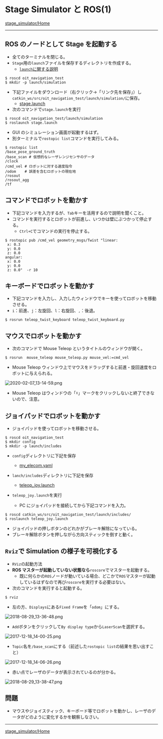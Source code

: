 # Stage Simulator と ROS(1)

[stage_simulator/Home](Home.md)

---

## ROS のノードとして Stage を起動する

- 全てのターミナルを閉じる。
- `Stage`用の`launch`ファイルを保存するディレクトリを作成する。
  - [`launch`に関する説明](../roslaunch.md)

```shell
$ roscd oit_navigation_test
$ mkdir -p launch/simulation
```

- 下記ファイルをダウンロード（右クリック->「リンク先を保存」）し`catkin_ws/src/oit_navigation_test/launch/simulation/`に保存。
  - [stage.launch](https://raw.githubusercontent.com/KMiyawaki/lectures/master/ros/stage_simulator/stage_simulator_and_ros_01/stage.launch)
- 次のコマンドで`stage.launch`を実行

```shell
$ roscd oit_navigation_test/launch/simulation
$ roslaunch stage.launch
```

- GUI のシミュレーション画面が起動するはず。
- 別ターミナルで`rostopic list`コマンドを実行してみる。

```shell
$ rostopic list
/base_pose_ground_truth
/base_scan # 仮想的なレーザレンジセンサのデータ
/clock
/cmd_vel # ロボットに対する速度指令
/odom    # 誤差を含むロボットの現在地
/rosout
/rosout_agg
/tf
```

## コマンドでロボットを動かす

- 下記コマンドを入力するが、`Tab`キーを活用するので説明を聞くこと。
- コマンドを実行するとロボットが前進し、いつかは壁にぶつかって停止する。
  - `Ctrl+C`でコマンドの実行を停止する。

```shell
$ rostopic pub /cmd_vel geometry_msgs/Twist "linear:
 x: 0.3
 y: 0.0
 z: 0.0
angular:
 x: 0.0
 y: 0.0
 z: 0.0"  -r 10
```

## キーボードでロボットを動かす

- 下記コマンドを入力し、入力したウィンドウでキーを使ってロボットを移動させる。
- `i`：前進、`j`：左旋回、`l`：右旋回、`,`：後退。

```shell
$ rosrun teleop_twist_keyboard teleop_twist_keyboard.py
```

## マウスでロボットを動かす

- 次のコマンドで Mouse Teleop というタイトルのウィンドウが開く。

```shell
$ rosrun  mouse_teleop mouse_teleop.py mouse_vel:=cmd_vel
```

- Mouse Teleop ウィンドウ上でマウスをドラッグすると前進・旋回速度をロボットに与えられる。

![2020-02-07_13-14-59.png](./stage_simulator_and_ros_01/2020-02-07_13-14-59.png)

- Mouse Teleop はウィンドウの「☓」マークをクリックしないと終了できないので、注意。

## ジョイパッドでロボットを動かす

- ジョイパッドを使ってロボットを移動させる。

```shell
$ roscd oit_navigation_test
$ mkdir config
$ mkdir -p launch/includes
```

- `config`ディレクトリに下記を保存

  - [my_elecom.yaml](https://raw.githubusercontent.com/KMiyawaki/lectures/master/ros/stage_simulator/stage_simulator_and_ros_01/my_elecom.yaml)

- `lanch/includes`ディレクトリに下記を保存

  - [teleop_joy.launch](https://raw.githubusercontent.com/KMiyawaki/lectures/master/ros/stage_simulator/stage_simulator_and_ros_01/teleop_joy.launch)

- `teleop_joy.launch`を実行
  - PC にジョイパッドを接続してから下記コマンドを入力。

```shell
$ roscd catkin_ws/src/oit_navigation_test/launch/includes/
$ roslaunch teleop_joy.launch
```

- ジョイパッドの押しボタンのどれかがブレーキ解除になっている。
- ブレーキ解除ボタンを押しながら方向スティックを倒すと動く。

## `Rviz`で Simulation の様子を可視化する

- `RViz`の起動方法
- **ROS マスターが起動していない状態なら**`roscore`でマスターを起動する。
  - 既に何らかの`ROS`ノードが動いている場合、どこかで`ROS`マスターが起動しているはずなので再び`roscore`を実行する必要はない。
- 次のコマンドを実行すると起動する。

```shell
$ rviz
```

- 左の方、`Displays`にある`Fixed Frame`を「`odom`」にする。

![2018-08-29_13-36-48.png](./stage_simulator_and_ros_01/2018-08-29_13-36-48.png)

- `Add`ボタンをクリックして`By display type`から`LaserScan`を選択する。

![2017-12-18_14-00-25.png](./stage_simulator_and_ros_01/2017-12-18_14-00-25.png)

- `Topic`名を`/base_scan`にする（前述した`rostopic list`の結果を思い出すこと）

![2017-12-18_14-06-26.png](./stage_simulator_and_ros_01/2017-12-18_14-06-26.png)

- 赤い点でレーザのデータが表示されているのが分かる。

![2018-08-29_13-38-47.png](./stage_simulator_and_ros_01/2018-08-29_13-38-47.png)

## 問題

- マウスやジョイスティック、キーボード等でロボットを動かし、レーザのデータがどのように変化するかを観察しなさい。

---

[stage_simulator/Home](Home.md)
